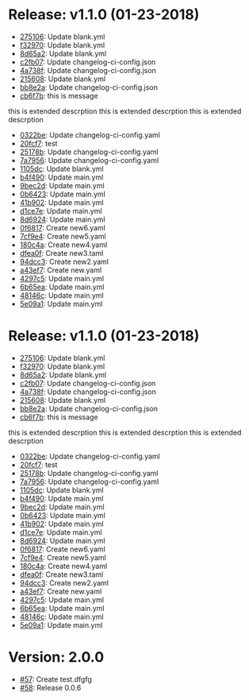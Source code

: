 # Release: v1.1.0 (01-23-2018)

* [275106](https://github.com/saadmk11/test/commit/2751060a6e0cf2a620694a8757027c24083f4bd0): Update blank.yml
* [f32970](https://github.com/saadmk11/test/commit/f32970a440997d6f4788dca343caa4f634236afa): Update blank.yml
* [8d65a2](https://github.com/saadmk11/test/commit/8d65a28fc593480ea05333fd22ea60864e381967): Update blank.yml
* [c2fb07](https://github.com/saadmk11/test/commit/c2fb074707dde09209681624cf4f9e1132b3bc7b): Update changelog-ci-config.json
* [4a738f](https://github.com/saadmk11/test/commit/4a738f251f2098ed687d5c3702a7884b44d30320): Update changelog-ci-config.json
* [215608](https://github.com/saadmk11/test/commit/215608d1e625337f310bbcd66fe9c117f4a762db): Update blank.yml
* [bb8e2a](https://github.com/saadmk11/test/commit/bb8e2adc0193d69ee16e1a9959bbc2b9ed7bdc6f): Update changelog-ci-config.json
* [cb6f7b](https://github.com/saadmk11/test/commit/cb6f7bb93d8910fac2851ee296d1506692d2cf97): this is message

this is extended descrption
this is extended descrption
this is extended descrption
* [0322be](https://github.com/saadmk11/test/commit/0322bef41250ba7791ed22d64d847f881e2b7dcb): Update changelog-ci-config.yaml
* [20fcf7](https://github.com/saadmk11/test/commit/20fcf7526bb8cc69b3be0d916afe5e36348ff519): test
* [25178b](https://github.com/saadmk11/test/commit/25178bd2cb9a7c8b216f3a682b61b4d746903676): Update changelog-ci-config.yaml
* [7a7956](https://github.com/saadmk11/test/commit/7a795682a60d77c91ba20c4c7a55d457c8868bf3): Update changelog-ci-config.yaml
* [1105dc](https://github.com/saadmk11/test/commit/1105dca045c1606b3450db870e4f5a9d6ffe6751): Update blank.yml
* [b4f490](https://github.com/saadmk11/test/commit/b4f490466d0464c2e1eb3a2a1c8e10f97c7ccf7b): Update main.yml
* [9bec2d](https://github.com/saadmk11/test/commit/9bec2dbc362fdd272cfb0131e25c368b4de11edb): Update main.yml
* [0b6423](https://github.com/saadmk11/test/commit/0b64231fc547a461bc727352fc6c0e3c64ad154b): Update main.yml
* [41b902](https://github.com/saadmk11/test/commit/41b902fff0a625080a9e7674ac61d62f8830f8b4): Update main.yml
* [d1ce7e](https://github.com/saadmk11/test/commit/d1ce7e484b3ccfc6d6049a542059418c82e69ed4): Update main.yml
* [8d6924](https://github.com/saadmk11/test/commit/8d6924a813f7436b0e91947e12db5e3848d18b0f): Update main.yml
* [0f6817](https://github.com/saadmk11/test/commit/0f68171a410e0a3d68c9ae09a2bda684083a1ad5): Create new6.yaml
* [7cf9e4](https://github.com/saadmk11/test/commit/7cf9e42b94bd81208aca874c238fe796e722bc8f): Create new5.yaml
* [180c4a](https://github.com/saadmk11/test/commit/180c4a786d713820b1f187ad6ae98050bdf720cd): Create new4.yaml
* [dfea0f](https://github.com/saadmk11/test/commit/dfea0fe529009904092604439d2652e3c88e4ae6): Create new3.taml
* [94dcc3](https://github.com/saadmk11/test/commit/94dcc3a90d4a3e94ea15ff2cfe4520e02f009968): Create new2.yaml
* [a43ef7](https://github.com/saadmk11/test/commit/a43ef7250b3fcfb56652862a2afbe311033bdbfe): Create new.yaml
* [4297c5](https://github.com/saadmk11/test/commit/4297c526d5af30c949081fe0d14a2587ce641775): Update main.yml
* [6b65ea](https://github.com/saadmk11/test/commit/6b65eadf58faf7f3f8b06ef7a3bb078b81f76808): Update main.yml
* [48146c](https://github.com/saadmk11/test/commit/48146cde2da1b6a5a6c7a437ce2db66a805807e6): Update main.yml
* [5e09a1](https://github.com/saadmk11/test/commit/5e09a1119b47d3c696ea92b0e3bb1b46669a5ea5): Update main.yml


# Release: v1.1.0 (01-23-2018)

* [275106](https://github.com/saadmk11/test/commit/2751060a6e0cf2a620694a8757027c24083f4bd0): Update blank.yml
* [f32970](https://github.com/saadmk11/test/commit/f32970a440997d6f4788dca343caa4f634236afa): Update blank.yml
* [8d65a2](https://github.com/saadmk11/test/commit/8d65a28fc593480ea05333fd22ea60864e381967): Update blank.yml
* [c2fb07](https://github.com/saadmk11/test/commit/c2fb074707dde09209681624cf4f9e1132b3bc7b): Update changelog-ci-config.json
* [4a738f](https://github.com/saadmk11/test/commit/4a738f251f2098ed687d5c3702a7884b44d30320): Update changelog-ci-config.json
* [215608](https://github.com/saadmk11/test/commit/215608d1e625337f310bbcd66fe9c117f4a762db): Update blank.yml
* [bb8e2a](https://github.com/saadmk11/test/commit/bb8e2adc0193d69ee16e1a9959bbc2b9ed7bdc6f): Update changelog-ci-config.json
* [cb6f7b](https://github.com/saadmk11/test/commit/cb6f7bb93d8910fac2851ee296d1506692d2cf97): this is message

this is extended descrption
this is extended descrption
this is extended descrption
* [0322be](https://github.com/saadmk11/test/commit/0322bef41250ba7791ed22d64d847f881e2b7dcb): Update changelog-ci-config.yaml
* [20fcf7](https://github.com/saadmk11/test/commit/20fcf7526bb8cc69b3be0d916afe5e36348ff519): test
* [25178b](https://github.com/saadmk11/test/commit/25178bd2cb9a7c8b216f3a682b61b4d746903676): Update changelog-ci-config.yaml
* [7a7956](https://github.com/saadmk11/test/commit/7a795682a60d77c91ba20c4c7a55d457c8868bf3): Update changelog-ci-config.yaml
* [1105dc](https://github.com/saadmk11/test/commit/1105dca045c1606b3450db870e4f5a9d6ffe6751): Update blank.yml
* [b4f490](https://github.com/saadmk11/test/commit/b4f490466d0464c2e1eb3a2a1c8e10f97c7ccf7b): Update main.yml
* [9bec2d](https://github.com/saadmk11/test/commit/9bec2dbc362fdd272cfb0131e25c368b4de11edb): Update main.yml
* [0b6423](https://github.com/saadmk11/test/commit/0b64231fc547a461bc727352fc6c0e3c64ad154b): Update main.yml
* [41b902](https://github.com/saadmk11/test/commit/41b902fff0a625080a9e7674ac61d62f8830f8b4): Update main.yml
* [d1ce7e](https://github.com/saadmk11/test/commit/d1ce7e484b3ccfc6d6049a542059418c82e69ed4): Update main.yml
* [8d6924](https://github.com/saadmk11/test/commit/8d6924a813f7436b0e91947e12db5e3848d18b0f): Update main.yml
* [0f6817](https://github.com/saadmk11/test/commit/0f68171a410e0a3d68c9ae09a2bda684083a1ad5): Create new6.yaml
* [7cf9e4](https://github.com/saadmk11/test/commit/7cf9e42b94bd81208aca874c238fe796e722bc8f): Create new5.yaml
* [180c4a](https://github.com/saadmk11/test/commit/180c4a786d713820b1f187ad6ae98050bdf720cd): Create new4.yaml
* [dfea0f](https://github.com/saadmk11/test/commit/dfea0fe529009904092604439d2652e3c88e4ae6): Create new3.taml
* [94dcc3](https://github.com/saadmk11/test/commit/94dcc3a90d4a3e94ea15ff2cfe4520e02f009968): Create new2.yaml
* [a43ef7](https://github.com/saadmk11/test/commit/a43ef7250b3fcfb56652862a2afbe311033bdbfe): Create new.yaml
* [4297c5](https://github.com/saadmk11/test/commit/4297c526d5af30c949081fe0d14a2587ce641775): Update main.yml
* [6b65ea](https://github.com/saadmk11/test/commit/6b65eadf58faf7f3f8b06ef7a3bb078b81f76808): Update main.yml
* [48146c](https://github.com/saadmk11/test/commit/48146cde2da1b6a5a6c7a437ce2db66a805807e6): Update main.yml
* [5e09a1](https://github.com/saadmk11/test/commit/5e09a1119b47d3c696ea92b0e3bb1b46669a5ea5): Update main.yml


Version: 2.0.0
==============

* [#57](https://github.com/saadmk11/test/pull/57): Create test.dfgfg
* [#58](https://github.com/saadmk11/test/pull/58): Release 0.0.6

